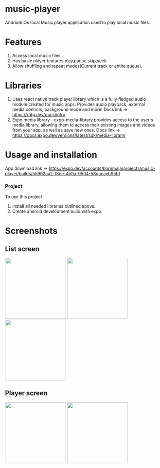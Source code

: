 # music-player
Andriod/iOs local Music player  application used to play local music files.

# Features
1. Access local music files .
2. Has basic player features play,pause,skip,seek
3. Allow shuffling and repeat modes(Current track or entire queue).

# Libraries
1. Uses react native track player library which is a fully fledged audio module created for music apps. Provides audio playback, external media controls, background mode and more! Docs link -> https://rntp.dev/docs/intro
2. Expo media library - expo-media-library provides access to the user's media library, allowing them to access their existing images and videos from your app, as well as save new ones. Docs link -> https://docs.expo.dev/versions/latest/sdk/media-library/

# Usage and installation
App download link -> https://expo.dev/accounts/bornmaja/projects/music-player/builds/55992aa2-f8ee-4b9a-9504-53dacaeb95bf

### Project
To use this project :
1. Install all needed libraries outlined above.
2. Create android development build with expo.


# Screenshots

## List screen
<img src="https://github.com/Bornmajor/music-player/assets/98744068/6e00f6c1-c530-42d1-bf04-2e549b60faeb"  width="200" >
<img src="https://github.com/Bornmajor/music-player/assets/98744068/1d9f632a-e304-4f2c-b93a-0f521c17d2c2"  width="200" >
<img src="https://github.com/Bornmajor/music-player/assets/98744068/17d9d163-0168-4ea0-9f86-ce87fa014849"  width="200" >

## Player screen
<img src="https://github.com/Bornmajor/music-player/assets/98744068/07739fa7-a2bd-4085-b3cf-17872bc9f52c"  width="200" >
<img src="https://github.com/Bornmajor/music-player/assets/98744068/986b3729-ca49-4725-b74d-177102d0dbec"  width="200" >


